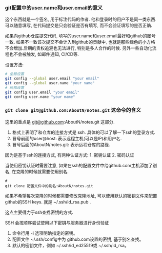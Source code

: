 ### git配置中的user.name和user.email的意义
这个东西就是一个签名, 用于标注代码的作者. 他和登录时的用户不是同一类东西. 可以随意填写, 在代码提交是只会验证是否有填写, 而不会验证填写的是否正确.

如果向github仓库提交代码, 填写的user.name和user.email最好和github的账号一致. 如果不一致该次提交不会计入到github的贡献中, 也就是那些绿色的小方格不会增加.后期的责权追溯也无法进行, 特别是多人合作的时候. 另外一些自动化流程也不会被触发, 如邮件通知, CI/CD等.

设置方法: 
``` bash
# 全局设置
git config --global user.email "your email"
git config --global user.name "your name"
# 局部设置
git config user.email "your email"
git config user.name "your name"
```

### `git clone git@github.com:AboutN/notes.git` 这命令的含义
这里的重点是 git@github.com:AboutN/notes.git 这部分. 
1. 格式上表明了和仓库的连接方式是 ssh. 具体的可以了解一下ssh的登录方式.
2. 冒号前面的user@host: 表示远程主机(可以是IP)和用户名.
3. 冒号后面的AboutN/notes.git: 表示远程仓库的路径.

因为是基于ssh的连接方式, 有两种认证方式: 1. 密钥认证 2. 密码认证

当使用密钥认证时需要注意, 如果在ssh的配置文件中给github.com主机添加了别名, 在克隆的时候就需要使用别名.
```
# 
git clone 配置文件中的别名:AboutN/notes.git
``` 
如果不希望每次克隆的时候都需要修改克隆地址, 可以使用默认的密钥文件来配置github的SSH keys. 就是 ~/.ssh/id_rsa.pub .

这点主要得力于ssh查找密钥的方式.

SSH 会按顺序尝试使用以下密钥与服务器进行身份验证 
1. 命令行用 -i 选项明确指定的密钥。
2. 配置文件 ~/.ssh/config中为 github.com设置的密钥, 基于别名查找。
3. 默认的密钥文件，例如 ~/.ssh/id_ed25519或 ~/.ssh/id_rsa。
